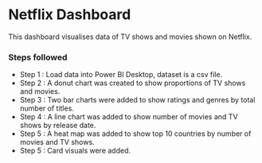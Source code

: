 # Netflix Dashboard

This dashboard visualises data of TV shows and movies shown on Netflix.

### Steps followed 

- Step 1 : Load data into Power BI Desktop, dataset is a csv file.
- Step 2 : A donut chart was created to show proportions of TV shows and movies.
- Step 3 : Two bar charts were added to show ratings and genres by total number of titles. 
- Step 4 : A line chart was added to show number of movies and TV shows by release date.
- Step 5 : A heat map was added to show top 10 countries by number of movies and TV shows.
- Step 5 : Card visuals were added.
